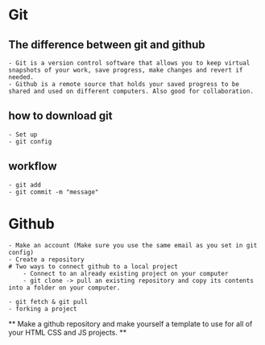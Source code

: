 # Git

## The difference between git and github

    - Git is a version control software that allows you to keep virtual snapshots of your work, save progress, make changes and revert if needed. 
    - Github is a remote source that holds your saved progress to be shared and used on different computers. Also good for collaboration. 

## how to download git
    - Set up
    - git config

## workflow
    - git add
    - git commit -m "message"

# Github

    - Make an account (Make sure you use the same email as you set in git config)
    - Create a repository
    # Two ways to connect github to a local project
        - Connect to an already existing project on your computer
        - git clone -> pull an existing repository and copy its contents into a folder on your computer.

    - git fetch & git pull
    - forking a project

** Make a github repository and make yourself a template to use for all of your HTML CSS and JS projects. **



